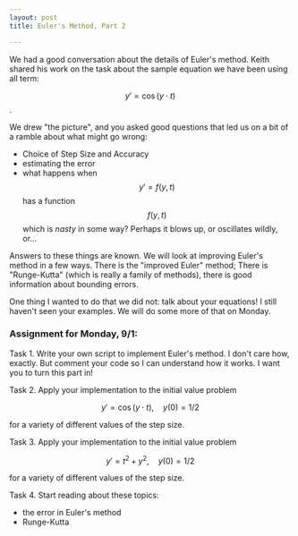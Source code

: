 ```yaml
---
layout: post
title: Euler's Method, Part 2

---
```


We had a good conversation about the details of Euler's method. Keith shared
his work on the task about the sample equation we have been using all term:

$$y' = \cos(y\cdot t)$$.

We drew "the picture", and you asked good questions that led us on a bit of a
ramble about what might go wrong:

  - Choice of Step Size and Accuracy
  - estimating the error
  - what happens when $$y' = f(y,t)$$ has a function $$f(y,t)$$ which is
    _nasty_ in some way? Perhaps it blows up, or oscillates wildly, or...

Answers to these things are known. We will look at improving Euler's method in a
few ways. There is the "improved Euler" method; There is "Runge-Kutta" (which is
  really a family of methods), there is good information about bounding errors.

One thing I wanted to do that we did not: talk about your equations! I still haven't
seen your examples. We will do some more of that on Monday.

### Assignment for Monday, 9/1:

Task 1. Write your own script to implement Euler's method. I don't care how, exactly.
But comment your code so I can understand how it works. I want you to turn this part
in!

Task 2. Apply your implementation to the initial value problem

$$ y' = \cos(y\cdot t), \quad y(0)=1/2 $$

for a variety of different values of the step size.

Task 3. Apply your implementation to the initial value problem

$$ y' = t^2 + y^2, \quad y(0)=1/2 $$

for a variety of different values of the step size.

Task 4. Start reading about these topics:
  - the error in Euler's method
  - Runge-Kutta
